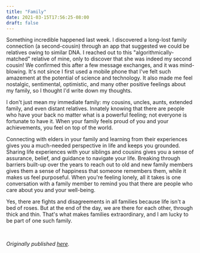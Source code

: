 ```yaml
---
title: "Family"
date: 2021-03-15T17:56:25-08:00
draft: false
---
```


Something incredible happened last week. I discovered a long-lost family connection (a second-cousin) through an app that suggested we could be relatives owing to similar DNA. I reached out to this "algorithmically-matched" relative of mine, only to discover that she was indeed my second cousin! We confirmed this after a few message exchanges, and it was mind-blowing. It's not since I first used a mobile phone that I've felt such amazement at the potential of science and technology. It also made me feel nostalgic, sentimental, optimistic, and many other positive feelings about my family, so I thought I'd write down my thoughts. 

I don't just mean my immediate family: my cousins, uncles, aunts, extended family, and even distant relatives. Innately knowing that there are people who have your back no matter what is a powerful feeling; not everyone is fortunate to have it. When your family feels proud of you and your achievements, you feel on top of the world. 

Connecting with elders in your family and learning from their experiences gives you a much-needed perspective in life and keeps you grounded. Sharing life experiences with your siblings and cousins gives you a sense of assurance, belief, and guidance to navigate your life. Breaking through barriers built-up over the years to reach out to old and new family members gives them a sense of happiness that someone remembers them, while it makes us feel purposeful. When you're feeling lonely, all it takes is one conversation with a family member to remind you that there are people who care about you and your well-being. 

Yes, there are fights and disagreements in all families because life isn't a bed of roses. But at the end of the day, we are there for each other, through thick and thin. That's what makes families extraordinary, and I am lucky to be part of one such family. 

&nbsp;&nbsp;

*Originally published [here](https://madrasmedley.blogspot.com/2021/03/family.html).*